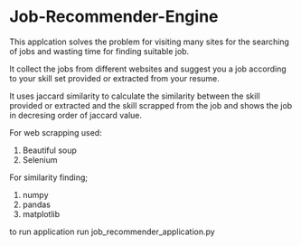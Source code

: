 # Job-Recommender-Engine
This applcation solves the problem for visiting many sites for the searching of jobs and wasting time for finding suitable  job.

It collect the jobs from different websites and suggest you a job according to your skill set provided or extracted from your resume.

It uses jaccard similarity to calculate the similarity between the skill provided or extracted and the skill scrapped from the job and shows the job in decresing order of jaccard value.

For web scrapping used:
1. Beautiful soup
2. Selenium

For similarity finding;
1. numpy
2. pandas
3. matplotlib

to run application run job_recommender_application.py
